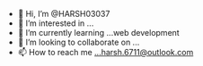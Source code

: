 - 👋 Hi, I’m @HARSH03037
- 👀 I’m interested in ...
- 🌱 I’m currently learning ...web development
- 💞️ I’m looking to collaborate on ...
- 📫 How to reach me ...harsh.6711@outlook.com

<!---
HARSH03037/HARSH03037 is a ✨ special ✨ repository because its `README.md` (this file) appears on your GitHub profile.
You can click the Preview link to take a look at your changes.
--->
